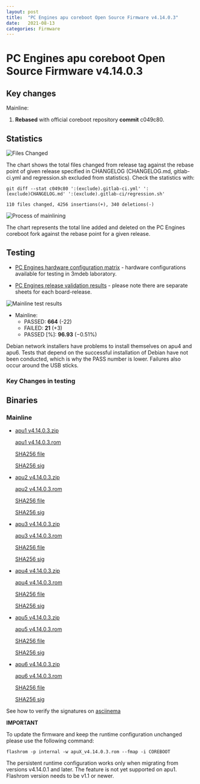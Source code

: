 ```yaml
---
layout: post
title:  "PC Engines apu coreboot Open Source Firmware v4.14.0.3"
date:   2021-08-13
categories: Firmware
---
```


# PC Engines apu coreboot Open Source Firmware v4.14.0.3

## Key changes

Mainline:

1. **Rebased** with official coreboot repository **commit** c049c80.

## Statistics

![Files Changed](https://cloud.3mdeb.com/index.php/s/BFZsWbDyyCqyypQ/preview)

The chart shows the total files changed from release tag against the rebase
point of given release specified in CHANGELOG (CHANGELOG.md, gitlab-ci.yml
and regression.sh excluded from statistics). Check the statistics with:

```
git diff --stat c049c80 ':(exclude).gitlab-ci.yml' ':(exclude)CHANGELOG.md' ':(exclude).gitlab-ci/regression.sh'
```

`110 files changed, 4256 insertions(+), 340 deletions(-)`

![Process of mainlining](https://cloud.3mdeb.com/index.php/s/GeRboni6D9jNnqP/preview)

The chart represents the total line added and deleted on the PC Engines
coreboot fork against the rebase point for a given release.

## Testing

* [PC Engines hardware configuration matrix](https://cloud.3mdeb.com/index.php/s/4n9rT4yMsKezHsR/preview) -
  hardware configurations available for testing in 3mdeb laboratory.

* [PC Engines release validation results](https://docs.google.com/spreadsheets/d/1_uRhVo9eYeZONnelymonYp444zYHT_Q_qmJEJ8_XqJc/edit#gid=0) -
  please note there are separate sheets for each board-release.

![Mainline test results](https://cloud.3mdeb.com/index.php/s/zYHKdEKjdgAgx9o/preview)

* Mainline:
  * PASSED: **664** (-22)
  * FAILED: **21** (+3)
  * PASSED [%]: **96.93** (−0.51%)

Debian network installers have problems to install themselves on apu4 and apu6.
Tests that depend on the successful installation of Debian have not been
conducted, which is why the PASS number is lower. Failures also occur around
the USB sticks.

### Key Changes in testing

## Binaries

### Mainline

* [apu1 v4.14.0.3.zip](https://3mdeb.com/open-source-firmware/pcengines/apu1/apu1_v4.14.0.3.zip)

  [apu1 v4.14.0.3.rom](https://3mdeb.com/open-source-firmware/pcengines/apu1/apu1_v4.14.0.3.rom)

  [SHA256 file](https://3mdeb.com/open-source-firmware/pcengines/apu1/apu1_v4.14.0.3.SHA256)

  [SHA256 sig](https://3mdeb.com/open-source-firmware/pcengines/apu1/apu1_v4.14.0.3.SHA256.sig)

* [apu2 v4.14.0.3.zip](https://3mdeb.com/open-source-firmware/pcengines/apu2/apu2_v4.14.0.3.zip)

  [apu2 v4.14.0.3.rom](https://3mdeb.com/open-source-firmware/pcengines/apu2/apu2_v4.14.0.3.rom)

  [SHA256 file](https://3mdeb.com/open-source-firmware/pcengines/apu2/apu2_v4.14.0.3.SHA256)

  [SHA256 sig](https://3mdeb.com/open-source-firmware/pcengines/apu2/apu2_v4.14.0.3.SHA256.sig)

* [apu3 v4.14.0.3.zip](https://3mdeb.com/open-source-firmware/pcengines/apu3/apu3_v4.14.0.3.zip)

  [apu3 v4.14.0.3.rom](https://3mdeb.com/open-source-firmware/pcengines/apu3/apu3_v4.14.0.3.rom)

  [SHA256 file](https://3mdeb.com/open-source-firmware/pcengines/apu3/apu3_v4.14.0.3.SHA256)

  [SHA256 sig](https://3mdeb.com/open-source-firmware/pcengines/apu3/apu3_v4.14.0.3.SHA256.sig)

* [apu4 v4.14.0.3.zip](https://3mdeb.com/open-source-firmware/pcengines/apu4/apu4_v4.14.0.3.zip)

  [apu4 v4.14.0.3.rom](https://3mdeb.com/open-source-firmware/pcengines/apu4/apu4_v4.14.0.3.rom)

  [SHA256 file](https://3mdeb.com/open-source-firmware/pcengines/apu4/apu4_v4.14.0.3.SHA256)

  [SHA256 sig](https://3mdeb.com/open-source-firmware/pcengines/apu4/apu4_v4.14.0.3.SHA256.sig)

* [apu5 v4.14.0.3.zip](https://3mdeb.com/open-source-firmware/pcengines/apu5/apu5_v4.14.0.3.zip)

  [apu5 v4.14.0.3.rom](https://3mdeb.com/open-source-firmware/pcengines/apu5/apu5_v4.14.0.3.rom)

  [SHA256 file](https://3mdeb.com/open-source-firmware/pcengines/apu5/apu5_v4.14.0.3.SHA256)

  [SHA256 sig](https://3mdeb.com/open-source-firmware/pcengines/apu5/apu5_v4.14.0.3.SHA256.sig)

* [apu6 v4.14.0.3.zip](https://3mdeb.com/open-source-firmware/pcengines/apu6/apu6_v4.14.0.3.zip)

  [apu6 v4.14.0.3.rom](https://3mdeb.com/open-source-firmware/pcengines/apu6/apu6_v4.14.0.3.rom)

  [SHA256 file](https://3mdeb.com/open-source-firmware/pcengines/apu6/apu6_v4.14.0.3.SHA256)

  [SHA256 sig](https://3mdeb.com/open-source-firmware/pcengines/apu6/apu6_v4.14.0.3.SHA256.sig)

See how to verify the signatures on [asciinema](https://asciinema.org/a/417462)

**IMPORTANT**

To update the firmware and keep the runtime configuration unchanged please
use the following command:

```
flashrom -p internal -w apuX_v4.14.0.3.rom --fmap -i COREBOOT
```

The persistent runtime configuration works only when migrating from versions
v4.14.0.1 and later. The feature is not yet supported on apu1. Flashrom version
needs to be v1.1 or newer.
